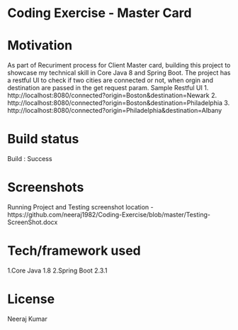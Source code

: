 <h1> Coding Exercise - Master Card </h1>

<h1> Motivation </h1>
As part of Recuriment process for Client Master card, building this project to showcase my technical skill in Core Java 8 and Spring Boot.
The project has a restful UI to check if two cities are connected or not, when orgin and destination are passed in the get request param.
Sample Restful UI
1. http://localhost:8080/connected?origin=Boston&destination=Newark
2. http://localhost:8080/connected?origin=Boston&destination=Philadelphia
3. http://localhost:8080/connected?origin=Philadelphia&destination=Albany
  
  
<h1> Build status </h1>
Build : Success


<h1> Screenshots </h1>
Running Project and Testing screenshot location - https://github.com/neeraj1982/Coding-Exercise/blob/master/Testing-ScreenShot.docx

<h1> Tech/framework used </h1>

1.Core Java 1.8 
2.Spring Boot 2.3.1



<h1>License </h1>
Neeraj Kumar









